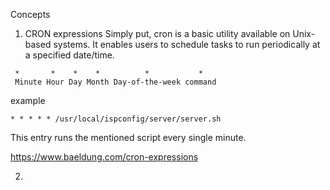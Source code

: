 Concepts

1. CRON expressions
Simply put, cron is a basic utility available on Unix-based systems. It enables users to schedule tasks to run periodically at a specified date/time.
```
 *       *    *    *          *           *
 Minute Hour Day Month Day-of-the-week command
```

example
```
* * * * * /usr/local/ispconfig/server/server.sh
```
This entry runs the mentioned script every single minute.

https://www.baeldung.com/cron-expressions


2. 

